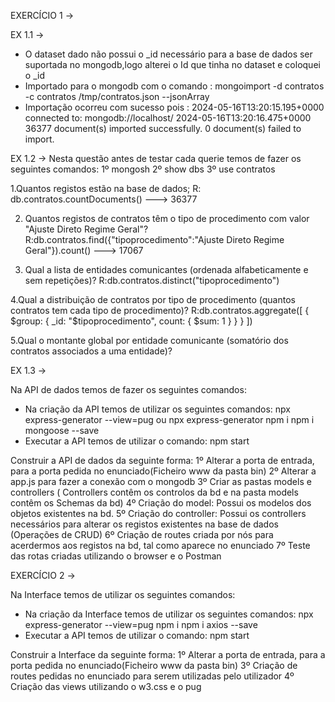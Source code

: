EXERCÍCIO 1 -> 

EX 1.1 -> 

- O dataset dado não possui o _id necessário para a base de dados ser suportada no mongodb,logo alterei o Id que tinha no dataset e coloquei o _id
- Importado para o mongodb com o comando : mongoimport -d contratos -c contratos /tmp/contratos.json --jsonArray
- Importação ocorreu com sucesso pois : 
2024-05-16T13:20:15.195+0000    connected to: mongodb://localhost/
2024-05-16T13:20:16.475+0000    36377 document(s) imported successfully. 0 document(s) failed to import.


EX 1.2 -> 
Nesta questão antes de testar cada querie temos de fazer os seguintes comandos:
1º mongosh
2º show dbs 
3º use contratos


1.Quantos registos estão na base de dados;
R: db.contratos.countDocuments() ---> 36377

2. Quantos registos de contratos têm o tipo de procedimento com valor "Ajuste Direto Regime Geral"?
R:db.contratos.find({"tipoprocedimento":"Ajuste Direto Regime Geral"}).count() ---> 17067

3.  Qual a lista de entidades comunicantes (ordenada alfabeticamente e sem repetições)?
R:db.contratos.distinct("tipoprocedimento")

4.Qual a distribuição de contratos por tipo de procedimento (quantos contratos tem cada tipo de procedimento)?
R:db.contratos.aggregate([
  {
    $group: {
      _id: "$tipoprocedimento",
      count: { $sum: 1 }
    }
  }
])

5.Qual o montante global por entidade comunicante (somatório dos contratos associados a uma
entidade)?


EX 1.3 -> 

Na API de dados temos de fazer os seguintes comandos:
- Na criação da API temos de utilizar os seguintes comandos:
npx express-generator --view=pug ou npx express-generator
npm i 
npm i mongoose --save 
- Executar a API temos de utilizar o comando:
npm start

Construir a API de dados da seguinte forma:
1º Alterar a porta de entrada, para a porta pedida no enunciado(Ficheiro www da pasta bin)
2º Alterar a app.js para fazer a conexão com o mongodb 
3º Criar as pastas models e controllers ( Controllers contêm os controlos da bd e na pasta models contêm os Schemas da bd)
4º Criação do model: Possui os modelos dos objetos existentes na bd.
5º Criação do controller: Possui os controllers necessários para alterar os registos existentes na base de dados (Operações de CRUD)
6º Criação de routes criada por nós para acerdermos aos registos na bd, tal como aparece no enunciado
7º Teste das rotas criadas utilizando o browser e o Postman 


EXERCÍCIO 2 -> 

Na Interface temos de utilizar os seguintes comandos:
- Na criação da Interface temos de utilizar os seguintes comandos:
npx express-generator --view=pug 
npm i 
npm i axios --save 
- Executar a API temos de utilizar o comando:
npm start

Construir a Interface da seguinte forma:
1º Alterar a porta de entrada, para a porta pedida no enunciado(Ficheiro www da pasta bin)
3º Criação de routes pedidas no enunciado para serem utilizadas pelo utilizador
4º Criação das views utilizando o w3.css e o pug







